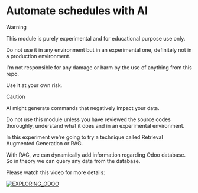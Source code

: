 # Automate schedules with AI
> [!WARNING]
> This module is purely experimental and for educational purpose use only.
>
> Do not use it in any environment but in an experimental one, definitely not in a production environment.
>
> I'm not responsible for any damage or harm by the use of anything from this repo.
>
> Use it at your own risk.

> [!CAUTION]
> AI might generate commands that negatively impact your data.
>
> Do not use this module unless you have reviewed the source codes thoroughly, understand what it does and in an experimental environment.

In this experiment we're going to try a technique called Retrieval Augmented Generation or RAG.

With RAG, we can dynamically add information regarding Odoo database. So in theory we can query any data from the database.

Please watch this video for more details:

[![EXPLORING_ODOO](https://img.youtube.com/vi/4ixLuLNDYrU/0.jpg)](https://www.youtube.com/watch?v=4ixLuLNDYrU)
